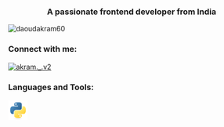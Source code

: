 <h3 align="center">A passionate frontend developer from India</h3>

<p align="left"> <img src="https://komarev.com/ghpvc/?username=daoudakram60&label=Profile%20views&color=129114&style=flat-square" alt="daoudakram60" /> </p>

<h3 align="left">Connect with me:</h3>
<p align="left">
<a href="https://instagram.com/akram._.v2" target="blank"><img align="center" src="https://raw.githubusercontent.com/rahuldkjain/github-profile-readme-generator/master/src/images/icons/Social/instagram.svg" alt="akram._.v2" height="30" width="40" /></a>
</p>

<h3 align="left">Languages and Tools:</h3>
<p align="left"> <a href="https://www.python.org" target="_blank" rel="noreferrer"> <img src="https://raw.githubusercontent.com/devicons/devicon/master/icons/python/python-original.svg" alt="python" width="40" height="40"/> </a> </p>
